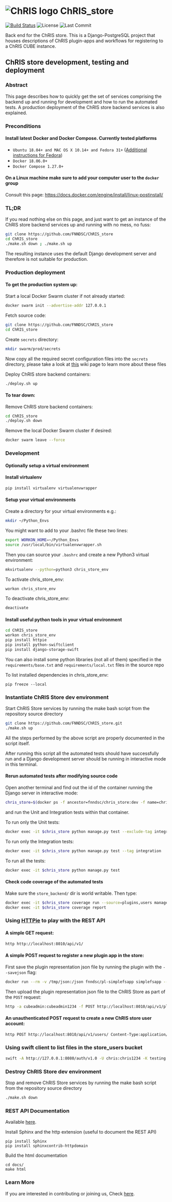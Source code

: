 # ![ChRIS logo](https://github.com/FNNDSC/ChRIS_store/blob/master/docs/assets/logo_chris.png) ChRIS_store
[![Build Status](https://travis-ci.org/FNNDSC/ChRIS_store.svg?branch=master)](https://travis-ci.org/FNNDSC/ChRIS_store)
![License][license-badge]
![Last Commit][last-commit-badge]

Back end for the ChRIS store. This is a Django-PostgreSQL project that houses descriptions of ChRIS plugin-apps and workflows for registering to a ChRIS CUBE instance.

## ChRIS store development, testing and deployment

### Abstract

This page describes how to quickly get the set of services comprising the backend up and running for development and how to run the automated tests. A production deployment of the ChRIS store backend services is also explained.

### Preconditions

#### Install latest Docker and Docker Compose. Currently tested platforms
* ``Ubuntu 18.04+ and MAC OS X 10.14+ and Fedora 31+`` ([Additional instructions for Fedora](https://github.com/mairin/ChRIS_store/wiki/Getting-the-ChRIS-Store-to-work-on-Fedora))
* ``Docker 18.06.0+``
* ``Docker Compose 1.27.0+``

#### On a Linux machine make sure to add your computer user to the ``docker`` group 

Consult this page: https://docs.docker.com/engine/install/linux-postinstall/

### TL;DR

If you read nothing else on this page, and just want to get an instance of the ChRIS store backend services up and 
running with no mess, no fuss:

```bash
git clone https://github.com/FNNDSC/ChRIS_store
cd ChRIS_store
./make.sh down ; ./make.sh up
```

The resulting instance uses the default Django development server and therefore is not suitable for production.

### Production deployment

#### To get the production system up:

Start a local Docker Swarm cluster if not already started:

```bash
docker swarm init --advertise-addr 127.0.0.1
```

Fetch source code:

```bash
git clone https://github.com/FNNDSC/ChRIS_store
cd ChRIS_store
```

Create ``secrets`` directory:

```bash
mkdir swarm/prod/secrets
```

Now copy all the required secret configuration files into the ``secrets`` directory, please take a look at 
[this](https://github.com/FNNDSC/ChRIS_store/wiki/ChRIS-store-backend-production-services-secret-configuration-files) 
wiki page to learn more about these files 

Deploy ChRIS store backend containers:

```bash
./deploy.sh up
```

#### To tear down:

Remove ChRIS store backend containers:

```bash
cd ChRIS_store
./deploy.sh down
```

Remove the local Docker Swarm cluster if desired:

```bash
docker swarm leave --force
```


### Development

#### Optionally setup a virtual environment

#### Install virtualenv
```bash
pip install virtualenv virtualenvwrapper
```

#### Setup your virtual environments
Create a directory for your virtual environments e.g.:
```bash
mkdir ~/Python_Envs
```

You might want to add to your .bashrc file these two lines:
```bash
export WORKON_HOME=~/Python_Envs
source /usr/local/bin/virtualenvwrapper.sh
```

Then you can source your ``.bashrc`` and create a new Python3 virtual environment:

```bash
mkvirtualenv --python=python3 chris_store_env
```

To activate chris_store_env:
```bash
workon chris_store_env
```

To deactivate chris_store_env:
```bash
deactivate
```

#### Install useful python tools in your virtual environment
```bash
cd ChRIS_store
workon chris_store_env
pip install httpie
pip install python-swiftclient
pip install django-storage-swift
```

You can also install some python libraries (not all of them) specified in the ``requirements/base.txt`` and 
``requirements/local.txt`` files in the source repo


To list installed dependencies in chris_store_env:
```
pip freeze --local
```

### Instantiate ChRIS Store dev environment

Start ChRIS Store services by running the make bash script from the repository source directory

```bash
git clone https://github.com/FNNDSC/ChRIS_store.git
./make.sh up
```
All the steps performed by the above script are properly documented in the script itself. 

After running this script all the automated tests should have successfully run and a Django development server should be running in interactive mode in this terminal.

#### Rerun automated tests after modifying source code

Open another terminal and find out the id of the container running the Django server in interactive mode:
```bash
chris_store=$(docker ps -f ancestor=fnndsc/chris_store:dev -f name=chris_store_dev -q)
```
and run the Unit and Integration tests within that container. 

To run only the Unit tests:

```bash
docker exec -it $chris_store python manage.py test --exclude-tag integration
```

To run only the Integration tests:

```bash
docker exec -it $chris_store python manage.py test --tag integration
```

To run all the tests:

```bash
docker exec -it $chris_store python manage.py test 
```

#### Check code coverage of the automated tests
Make sure the ``store_backend/`` dir is world writable. Then type:

```bash
docker exec -it $chris_store coverage run --source=plugins,users manage.py test
docker exec -it $chris_store coverage report
```

### Using [HTTPie](https://httpie.org/) to play with the REST API 

#### A simple GET request:
```bash
http http://localhost:8010/api/v1/
```

#### A simple POST request to register a new plugin app in the store:
First save the plugin representation json file by running the plugin with the `--savejson` flag:
```bash
docker run --rm -v /tmp/json:/json fnndsc/pl-simplefsapp simplefsapp --savejson /json
```
Then upload the plugin representation json file to the ChRIS Store as part of the `POST` request:
```bash
http -a cubeadmin:cubeadmin1234 -f POST http://localhost:8010/api/v1/plugins/ dock_image=fnndsc/pl-simplefsapp descriptor_file@/tmp/json/SimpleFSApp.json public_repo=https://github.com/FNNDSC/pl-simplefsapp name=pl-simplefsapp
```

#### An unauthenticated POST request to create a new ChRIS store user account:
```bash
http POST http://localhost:8010/api/v1/users/ Content-Type:application/vnd.collection+json Accept:application/vnd.collection+json template:='{"data":[{"name":"email","value":"developer@babymri.org"}, {"name":"password","value":"newstoreuser1234"}, {"name":"username","value":"newstoreuser"}]}'
```

### Using swift client to list files in the store_users bucket
```bash
swift -A http://127.0.0.1:8080/auth/v1.0 -U chris:chris1234 -K testing list store_users
```

### Destroy ChRIS Store dev environment

Stop and remove ChRIS Store services by running the make bash script from the repository source directory

```bash
./make.sh down
```

### REST API Documentation

Available [here](https://fnndsc.github.io/ChRIS_store).

Install Sphinx and the http extension (useful to document the REST API)
```
pip install Sphinx
pip install sphinxcontrib-httpdomain
```

Build the html documentation
```
cd docs/
make html
```


[license-badge]: https://img.shields.io/github/license/fnndsc/chris_store.svg
[last-commit-badge]: https://img.shields.io/github/last-commit/fnndsc/chris_store.svg

### Learn More

If you are interested in contributing or joining us, Check [here](http://chrisproject.org/join-us).
